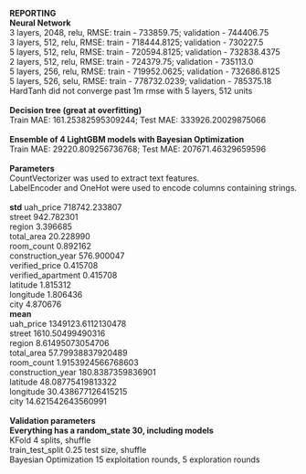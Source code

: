 <b>REPORTING</b>
<br>
<b>Neural Network </b>
<br>
3 layers, 2048, relu, RMSE: train - 733859.75; validation - 744406.75<br>
3 layers, 512, relu, RMSE: train - 718444.8125; validation - 730227.5<br>
5 layers, 512, relu, RMSE: train - 720594.8125; validation - 732838.4375<br>
2 layers, 512, relu, RMSE: train - 724379.75; validation - 735113.0<br>
5 layers, 256, relu, RMSE: train - 719952.0625; validation - 732686.8125<br>
5 layers, 526, selu, RMSE: train - 778732.0239; validation - 785375.18<br>
HardTanh did not converge past 1m rmse with 5 layers, 512 units<br>
<br>
<b>Decision tree (great at overfitting)</b><br>
Train MAE: 161.25382595309244; Test MAE: 333926.20029875066<br>
<br>
<b>Ensemble of 4 LightGBM models with Bayesian Optimization</b><br>
Train MAE: 29220.809256736768; Test MAE: 207671.46329659596<br>
<br>
<b> Parameters </b><br>
CountVectorizer was used to extract text features. <br>
LabelEncoder and OneHot were used to encode columns containing strings.<br>
<br>
<b>std</b>
uah_price             718742.233807<br>
street                   942.782301<br>
region                     3.396685<br>
total_area                20.228990<br>
room_count                 0.892162<br>
construction_year        576.900047<br>
verified_price             0.415708<br>
verified_apartment         0.415708<br>
latitude                   1.815312<br>
longitude                  1.806436<br>
city                       4.870676<br>
<b>mean</b><br>
uah_price                    1349123.6112130478<br>
street                         1610.50499490316<br>
region                         8.61495073054706<br>
total_area                    57.79938837920489<br>
room_count                   1.9153924566768603<br>
construction_year             180.8387359836901<br>
latitude                      48.08775419813322<br>
longitude                    30.438677126415215<br>
city                         14.621542643560991<br>
<br>
<b>Validation parameters</b><br>
<b>Everything has a random_state 30, including models</b><br>
KFold 4 splits, shuffle<br>
train_test_split 0.25 test size, shuffle<br>
Bayesian Optimization 15 exploitation rounds, 5 exploration rounds
